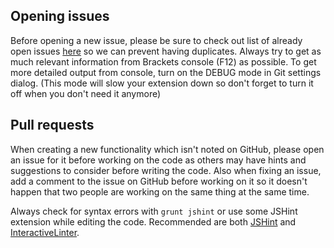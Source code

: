 ## Opening issues

Before opening a new issue, please be sure to check out list of already open issues [here](https://github.com/zaggino/brackets-git/issues?state=open) so we can prevent having duplicates.
Always try to get as much relevant information from Brackets console (F12) as possible. To get more detailed output from console, turn on the DEBUG mode in Git settings dialog. (This mode will slow your extension down so don't forget to turn it off when you don't need it anymore)

## Pull requests

When creating a new functionality which isn't noted on GitHub, please open an issue for it before working on the code as others may have hints and suggestions to consider before writing the code. Also when fixing an issue, add a comment to the issue on GitHub before working on it so it doesn't happen that two people are working on the same thing at the same time.

Always check for syntax errors with `grunt jshint` or use some JSHint extension while editing the code.
Recommended are both [JSHint](https://github.com/cfjedimaster/brackets-jshint) and [InteractiveLinter](https://github.com/MiguelCastillo/Brackets-InteractiveLinter).
